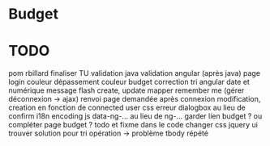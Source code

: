 Budget
======

TODO
====
pom rbillard
finaliser TU
validation java
validation angular (après java)
page login
couleur dépassement
couleur budget
correction tri angular date et numérique
message flash create, update
mapper
remember me (gérer déconnexion -> ajax)
renvoi page demandée après connexion
modification, creation en fonction de connected user
css erreur
dialogbox au lieu de confirm
i18n
encoding js
data-ng-... au lieu de ng-...
garder lien budget ? ou compléter page budget ?
todo et fixme dans le code
changer css jquery ui
trouver solution pour tri opération -> problème tbody répété